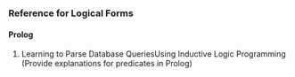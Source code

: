 ### Reference for Logical Forms

#### Prolog

1. Learning to Parse Database QueriesUsing Inductive Logic Programming (Provide explanations for predicates in Prolog)